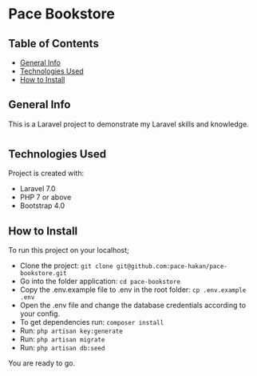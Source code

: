 # Pace Bookstore

## Table of Contents
* [General Info](#general-info)
* [Technologies Used](#technologies-used)
* [How to Install](#how-to-install)

###
## General Info
This is a Laravel project to demonstrate my Laravel skills and knowledge.

#
## Technologies Used
Project is created with:
* Laravel 7.0
* PHP 7 or above
* Bootstrap 4.0


## How to Install
To run this project on your localhost;

+ Clone the project: 
`git clone git@github.com:pace-hakan/pace-bookstore.git`
+ Go into the folder application: `cd pace-bookstore`
+ Copy the .env.example file to .env in the root folder: `cp .env.example .env`
+ Open the .env file and change the database credentials according to your config.
+ To get dependencies run: `composer install`
+ Run: `php artisan key:generate`
+ Run: `php artisan migrate`
+ Run: `php artisan db:seed`

You are ready to go.


